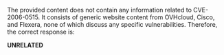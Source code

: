 The provided content does not contain any information related to CVE-2006-0515. It consists of generic website content from OVHcloud, Cisco, and Flexera, none of which discuss any specific vulnerabilities. Therefore, the correct response is:

**UNRELATED**